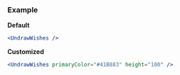 ### Example

**Default**
```jsx
<UndrawWishes />
```

**Customized**
```jsx
<UndrawWishes primaryColor="#41B883" height="100" />
```
